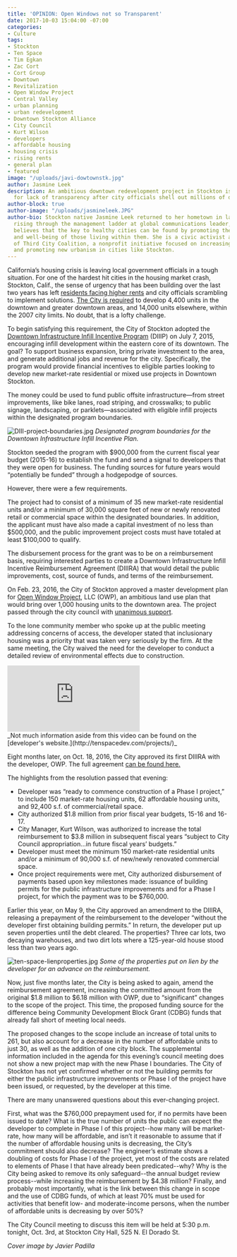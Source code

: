 ```yaml
---
title: 'OPINION: Open Windows not so Transparent'
date: 2017-10-03 15:04:00 -07:00
categories:
- Culture
tags:
- Stockton
- Ten Space
- Tim Egkan
- Zac Cort
- Cort Group
- Downtown
- Revitalization
- Open Window Project
- Central Valley
- urban planning
- urban redevelopment
- Downtown Stockton Alliance
- City Council
- Kurt Wilson
- developers
- affordable housing
- housing crisis
- rising rents
- general plan
- featured
image: "/uploads/javi-dowtownstk.jpg"
author: Jasmine Leek
description: An ambitious downtown redevelopment project in Stockton is under scrutiny
  for lack of transparency after city officials shell out millions of dollars.
author-block: true
author-image: "/uploads/jasmineleek.JPG"
author-bio: Stockton native Jasmine Leek returned to her hometown in late 2014 after
  rising through the management ladder at global communications leader, AT&T. Jasmine
  believes that the key to healthy cities can be found by promoting the overall vitality
  and well-being of those living within them. She is a civic activist and Founder/Director
  of Third City Coalition, a nonprofit initiative focused on increasing civic engagement
  and promoting new urbanism in cities like Stockton.
---
```


California’s housing crisis is leaving local government officials in a tough situation. For one of the hardest hit cities in the housing market crash, Stockton, Calif., the sense of urgency that has been building over the last two years has left [residents facing higher rents](https://www.rentcafe.com/average-rent-market-trends/us/ca/san-joaquin-county/stockton/) and city officials scrambling to implement solutions. [The City is required](http://www.hcd.ca.gov/community-development/housing-element/docs/stockton_5th_draft121715.pdf) to develop 4,400 units in the downtown and greater downtown areas, and 14,000 units elsewhere, within the 2007 city limits. No doubt, that is a lofty challenge.   

To begin satisfying this requirement, the City of Stockton adopted the [Downtown Infrastructure Infill Incentive Program](http://www.stocktonca.gov/government/departments/econDev/eDevBusInf.html) (DIIIP) on July 7, 2015, encouraging infill development within the eastern core of its downtown. The goal? To support business expansion, bring private investment to the area, and generate additional jobs and revenue for the city. Specifically, the program would provide financial incentives to eligible parties looking to develop new market-rate residential or mixed use projects in Downtown Stockton.   

The money could be used to fund public offsite infrastructure—from street improvements, like bike lanes, road striping, and crosswalks; to public signage, landscaping, or parklets—associated with eligible infill projects within the designated program boundaries.   

![DIII-project-boundaries.jpg](/uploads/DIII-project-boundaries.jpg)
_Designated program boundaries for the Downtown Infrastructure Infill Incentive Plan._   

Stockton seeded the program with $900,000 from the current fiscal year budget (2015-16) to establish the fund and send a signal to developers that they were open for business. The funding sources for future years would “potentially be funded” through a hodgepodge of sources.   

However, there were a few requirements.   

The project had to consist of a minimum of 35 new market-rate residential units and/or a minimum of 30,000 square feet of new or newly renovated retail or commercial space within the designated boundaries. In addition, the applicant must have also made a capital investment of no less than $500,000, and the public improvement project costs must have totaled at least $100,000 to qualify.   

The disbursement process for the grant was to be on a reimbursement basis, requiring interested parties to create a Downtown Infrastructure Infill Incentive Reimbursement Agreement (DIIIRA) that would detail the public improvements, cost, source of funds, and terms of the reimbursement.   

On Feb. 23, 2016, the City of Stockton approved a master development plan for [Open Window Project](http://tenspacedev.com/projects/), LLC (OWP), an ambitious land use plan that would bring over 1,000 housing units to the downtown area. The project passed through the city council with [unanimous support](http://www.recordnet.com/article/20160224/NEWS/160229837).   
   
To the lone community member who spoke up at the public meeting addressing concerns of access, the developer stated that inclusionary housing was a priority that was taken very seriously by the firm. At the same meeting, the City waived the need for the developer to conduct a detailed review of environmental effects due to construction.   

<div class="flex-video"><iframe src="https://www.youtube.com/embed/9HXFngGOZXk" frameborder="0" allowfullscreen></iframe></div>   
_Not much information aside from this video can be found on the [developer's website.](http://tenspacedev.com/projects/)_

Eight months later, on Oct. 18, 2016, the City approved its first DIIIRA with the developer, OWP. The full agreement [can be found here.](http://stockton.legistar.com/gateway.aspx?M=F&ID=f68b19a4-ef3b-4ed8-b7e0-312255437e37.pdf)   

The highlights from the resolution passed that evening:   

* Developer was “ready to commence construction of a Phase I project,” to include 150 market-rate housing units, 62 affordable housing units, and 92,400 s.f. of commercial/retail space.   
* City authorized $1.8 million from prior fiscal year budgets, 15-16 and 16-17.     
* City Manager, Kurt Wilson, was authorized to increase the total reimbursement to $3.8 million in subsequent fiscal years “subject to City Council appropriation...in future fiscal years’ budgets.”   
* Developer must meet the minimum 150 market-rate residential units and/or a minimum of 90,000 s.f. of new/newly renovated commercial space.   
*  Once project requirements were met, City authorized disbursement of payments based upon key milestones made: issuance of building permits for the public infrastructure improvements and for a Phase I project, for which the payment was to be $760,000.    

Earlier this year, on May 9, the City approved an amendment to the DIIIRA, releasing a prepayment of the reimbursement to the developer “without the developer first obtaining building permits.” In return, the developer put up seven properties until the debt cleared. The properties? Three car lots, two decaying warehouses, and two dirt lots where a 125-year-old house stood less than two years ago.   

![ten-space-lienproperties.jpg](/uploads/ten-space-lienproperties.jpg)
_Some of the properties put on lien by the developer for an advance on the reimbursement._

Now, just five months later, the City is being asked to again, amend the reimbursement agreement, increasing the committed amount from the original $1.8 million to $6.18 million with OWP, due to “significant” changes to the scope of the project. This time, the proposed funding source for the difference being Community Development Block Grant (CDBG) funds that already fall short of meeting local needs.

The proposed changes to the scope include an increase of total units to 261, but also account for a decrease in the number of affordable units to just 30, as well as the addition of one city block. The supplemental information included in the agenda for this evening’s council meeting does not show a new project map with the new Phase I boundaries. The City of Stockton has not yet confirmed whether or not the building permits for either the public infrastructure improvements or Phase I of the project have been issued, or requested, by the developer at this time.   

There are many unanswered questions about this ever-changing project.   

First, what was the $760,000 prepayment used for, if no permits have been issued to date? What is the true number of units the public can expect the developer to complete in Phase I of this project--how many will be market-rate, how many will be affordable, and isn’t it reasonable to assume that if the number of affordable housing units is decreasing, the City’s commitment should also decrease? The engineer’s estimate shows a doubling of costs for Phase I of the project, yet most of the costs are related to elements of Phase I that have already been predicated--why? Why is the City being asked to remove its only safeguard--the annual budget review process--while increasing the reimbursement by $4.38 million? Finally, and probably most importantly, what is the link between this change in scope and the use of CDBG funds, of which at least 70% must be used for activities that benefit low- and moderate-income persons, when the number of affordable units is decreasing by over 50%?

The City Council meeting to discuss this item will be held at 5:30 p.m. tonight, Oct. 3rd, at Stockton City Hall, 525 N. El Dorado St.

_Cover image by Javier Padilla_
